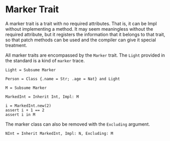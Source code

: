 # Marker Trait

A marker trait is a trait with no required attributes. That is, it can be Impl without implementing a method.
It may seem meaningless without the required attribute, but it registers the information that it belongs to that trait, so that patch methods can be used and the compiler can give it special treatment.

All marker traits are encompassed by the `Marker` trait.
The `Light` provided in the standard is a kind of `marker` trace.

```erg
Light = Subsume Marker
```

```erg
Person = Class {.name = Str; .age = Nat} and Light
```

```erg
M = Subsume Marker

MarkedInt = Inherit Int, Impl: M

i = MarkedInt.new(2)
assert i + 1 == 2
assert i in M
```

The marker class can also be removed with the `Excluding` argument.

```erg
NInt = Inherit MarkedInt, Impl: N, Excluding: M
```
